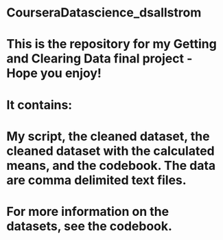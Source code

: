 # CourseraDatascience_dsallstrom

# This is the repository for my Getting and Clearing Data final project - Hope you enjoy!

# It contains: 
#   My script, the cleaned dataset, the cleaned dataset with the calculated means, and the codebook. The data are comma delimited text files. 

# For more information on the datasets, see the codebook.
